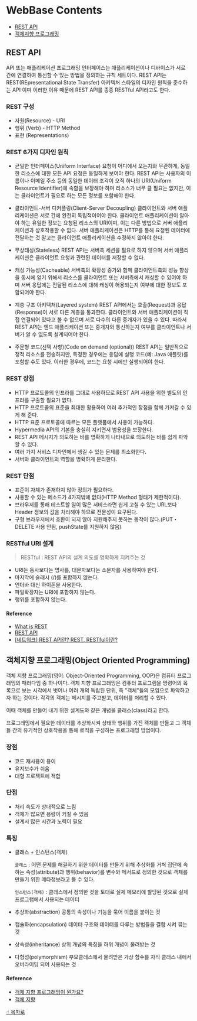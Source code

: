 # WebBase Contents

- [REST API](#REST-API)
- [객체지향 프로그래밍](#객체지향-프로그래밍\(Object-Oriented-Programming\))

## REST API

API 또는 애플리케이션 프로그래밍 인터페이스는 애플리케이션이나 디바이스가 서로 간에 연결하여 통신할 수 있는 방법을 정의하는 규칙 세트이다. REST API는 REST(REpresentational State Transfer) 아키텍처 스타일의 디자인 원칙을 준수하는 API 이며 이러한 이유 때문에 REST API를 종종 RESTful API라고도 한다.

### REST 구성

- 자원(Resource) - URI
- 행위 (Verb) - HTTP Method
- 표현 (Representations)

### REST 6가지 디자인 원칙

- 균일한 인터페이스(Uniform Interface)
  요청이 어디에서 오는지와 무관하게, 동일한 리소스에 대한 모든 API 요청은 동일하게 보여야 한다. REST API는 사용자의 이름이나 이메일 주소 등의 동일한 데이터 조각이 오직 하나의 URI(Uniform Resource Identifier)에 속함을 보장해야 하며 리소스가 너무 클 필요는 없지만, 이는 클라이언트가 필요로 하는 모든 정보를 포함해야 한다.

- 클라이언트-서버 디커플링(Client-Server Decoupling)
  클라이언트와 서버 애플리케이션은 서로 간에 완전히 독립적이어야 한다. 클라이언트 애플리케이션이 알아야 하는 유일한 정보는 요청된 리소스의 URI이며, 이는 다른 방법으로 서버 애플리케이션과 상호작용할 수 없다. 서버 애플리케이션은 HTTP를 통해 요청된 데이터에 전달하는 것 말고는 클라이언트 애플리케이션을 수정하지 않아야 한다.

- 무상태성(Stateless)
  REST API는 서버측 세션을 필요로 하지 않으며 서버 애플리케이션은 클라이언트 요청과 관련된 데이터를 저장할 수 없다.

- 캐싱 가능성(Cacheable)
  서버측의 확장성 증가와 함께 클라이언트측의 성능 향상을 동시에 얻기 위해서 리소스를 클라이언트 또는 서버측에서 캐싱할 수 있어야 하며 서버 응답에는 전달된 리소스에 대해 캐싱이 허용되는지 여부에 대한 정보도 포함되어야 한다.

- 계층 구조 아키텍처(Layered system)
  REST API에서는 호출(Request)과 응답(Response)이 서로 다른 계층을 통과한다. 클라이언트와 서버 애플리케이션이 직접 연결되어 있다고 볼 수 없으며 서로 다수의 다른 중개자가 있을 수 있다. 따라서 REST API는 엔드 애플리케이션 또는 중개자와 통신하는지 여부를 클라이언트나 서버가 알 수 없도록 설계되어야 한다.

- 주문형 코드(선택 사항)(Code on demand (optional))
  REST API는 일반적으로 정적 리소스를 전송하지만, 특정한 경우에는 응답에 실행 코드(예: Java 애플릿)를 포함할 수도 있다. 이러한 경우에, 코드는 요청 시에만 실행되어야 한다.

### REST 장점

- HTTP 프로토콜의 인프라를 그대로 사용하므로 REST API 사용을 위한 별도의 인프라를 구출할 필요가 없다.
- HTTP 프로토콜의 표준을 최대한 활용하여 여러 추가적인 장점을 함께 가져갈 수 있게 해 준다.
- HTTP 표준 프로토콜에 따르는 모든 플랫폼에서 사용이 가능하다.
- Hypermedia API의 기본을 충실히 지키면서 범용성을 보장한다.
- REST API 메시지가 의도하는 바를 명확하게 나타내므로 의도하는 바를 쉽게 파악할 수 있다.
- 여러 가지 서비스 디자인에서 생길 수 있는 문제를 최소화한다.
- 서버와 클라이언트의 역할을 명확하게 분리한다.

### REST 단점

- 표준이 자체가 존재하지 않아 정의가 필요하다.
- 사용할 수 있는 메소드가 4가지밖에 없다(HTTP Method 형태가 제한적이다).
- 브라우저를 통해 테스트할 일이 많은 서비스라면 쉽게 고칠 수 있는 URL보다 Header 정보의 값을 처리해야 하므로 전문성이 요구된다.
- 구형 브라우저에서 호환이 되지 않아 지원해주지 못하는 동작이 많다.(PUT・DELETE 사용 안됨, pushState를 지원하지 않음)

### RESTful URI 설계

> RESTful : REST API의 설계 의도를 명확하게 지켜주는 것

- URI는 동사보다는 명사를, 대문자보다는 소문자를 사용하여야 한다.
- 마지막에 슬래시 (/)를 포함하지 않는다.
- 언더바 대신 하이폰을 사용한다.
- 파일확장자는 URI에 포함하지 않는다.
- 행위를 포함하지 않는다.

#### Reference

- [What is REST](https://restfulapi.net/)
- [REST API](https://www.ibm.com/kr-ko/cloud/learn/rest-apis)
- [[네트워크] REST API란? REST, RESTful이란?](https://gmlwjd9405.github.io/2018/09/21/rest-and-restful.html)

## 객체지향 프로그래밍(Object Oriented Programming)

객체 지향 프로그래밍(영어: Object-Oriented Programming, OOP)은 컴퓨터 프로그래밍의 패러다임 중 하나이다. 객체 지향 프로그래밍은 컴퓨터 프로그램을 명령어의 목록으로 보는 시각에서 벗어나 여러 개의 독립된 단위, 즉 "객체"들의 모임으로 파악하고자 하는 것이다. 각각의 객체는 메시지를 주고받고, 데이터를 처리할 수 있다.

이때 객체를 만들어 내기 위한 설계도와 같은 개념을 클래스(class)라고 한다.

프로그래밍에서 필요한 데이터를 추상화시켜 상태와 행위를 가진 객체를 만들고 그 객체들 간의 유기적인 상호작용을 통해 로직을 구성하는 프로그래밍 방법이다.

### 장점

- 코드 재사용이 용이
- 유지보수가 쉬움
- 대형 프로젝트에 적합

### 단점

- 처리 속도가 상대적으로 느림
- 객체가 많으면 용량이 커질 수 있음
- 설계시 많은 시간과 노력이 필요

### 특징

- 클래스 + 인스턴스(객체)

  `클래스` : 어떤 문제를 해결하기 위한 데이터를 만들기 위해 추상화를 거쳐 집단에 속하는 속성(attribute)과 행위(behavior)를 변수와 메서드로 정의한 것으로 객체를 만들기 위한 메타정보라고 볼 수 있다.

  `인스턴스(객체)` : 클래스에서 정의한 것을 토대로 실제 메모리에 할당된 것으로 실제 프로그램에서 사용되는 데이터

- 추상화(abstraction)
  공통의 속성이나 기능을 묶어 이름을 붙이는 것
- 캡슐화(encapsulation)
  데이터 구조와 데이터를 다루는 방법들을 결합 시켜 묶는 것
- 상속성(inheritance)
  상위 개념의 특징을 하위 개념이 물려받는 것
- 다형성(polymorphism)
  부모클레스에서 물려받은 가상 함수를 자식 클래스 내에서 오버라이딩 되어 사용되는 것

#### Reference

- [객체 지향 프로그래밍이 뭔가요?](https://jeong-pro.tistory.com/95)
- [객체 지향](http://www.incodom.kr/%EA%B0%9D%EC%B2%B4_%EC%A7%80%ED%96%A5#h_8518e25c0e2cd7cac88e609e7b3bf070)

[☝︎ 목차로](#WebBase-Contents)